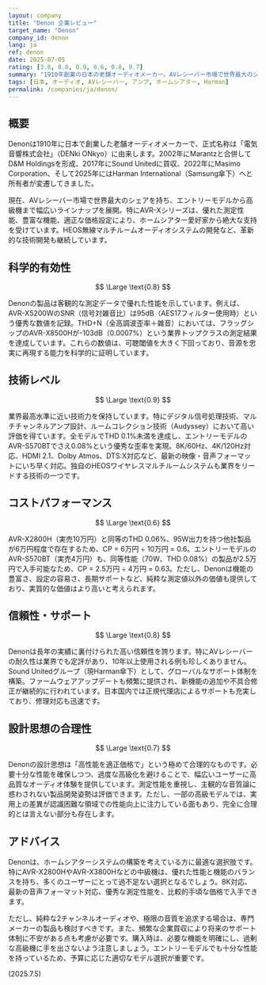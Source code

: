 ```yaml
---
layout: company
title: "Denon 企業レビュー"
target_name: "Denon"
company_id: denon
lang: ja
ref: denon
date: 2025-07-05
rating: [3.8, 0.8, 0.9, 0.6, 0.8, 0.7]
summary: "1910年創業の日本の老舗オーディオメーカー。AVレシーバー市場で世界最大のシェアを誇り、優れた測定性能と豊富な機能を適正価格で提供。2022年にMasimoに買収後、2025年にHarman（Samsung傘下）へ売却されるなど、所有者は変遷しているものの、製品の品質と革新性は維持。特にTHD 0.05-0.08%という優秀な歪率特性を、エントリーモデルでも実現している点は高く評価できます。"
tags: [日本, オーディオ, AVレシーバー, アンプ, ホームシアター, Harman]
permalink: /companies/ja/denon/
---
```


## 概要

Denonは1910年に日本で創業した老舗オーディオメーカーで、正式名称は「電気音響株式会社」（DENki ONkyo）に由来します。2002年にMarantzと合併してD&M Holdingsを形成、2017年にSound Unitedに買収、2022年にMasimo Corporation、そして2025年にはHarman International（Samsung傘下）へと所有者が変遷してきました。

現在、AVレシーバー市場で世界最大のシェアを持ち、エントリーモデルから高級機まで幅広いラインナップを展開。特にAVR-Xシリーズは、優れた測定性能、豊富な機能、適正な価格設定により、ホームシアター愛好家から絶大な支持を受けています。HEOS無線マルチルームオーディオシステムの開発など、革新的な技術開発も継続しています。

## 科学的有効性

$$ \Large \text{0.8} $$

Denonの製品は客観的な測定データで優れた性能を示しています。例えば、AVR-X5200WのSNR（信号対雑音比）は95dB（AES17フィルター使用時）という優秀な数値を記録。THD+N（全高調波歪率＋雑音）においては、フラッグシップのAVR-X8500Hが-103dB（0.0007%）という業界トップクラスの測定結果を達成しています。これらの数値は、可聴閾値を大きく下回っており、音源を忠実に再現する能力を科学的に証明しています。

## 技術レベル

$$ \Large \text{0.9} $$

業界最高水準に近い技術力を保持しています。特にデジタル信号処理技術、マルチチャンネルアンプ設計、ルームコレクション技術（Audyssey）において高い評価を得ています。全モデルでTHD 0.1%未満を達成し、エントリーモデルのAVR-S570BTでさえ0.08%という優秀な歪率を実現。8K/60Hz、4K/120Hz対応、HDMI 2.1、Dolby Atmos、DTS:X対応など、最新の映像・音声フォーマットにいち早く対応。独自のHEOSワイヤレスマルチルームシステムも業界をリードする技術の一つです。

## コストパフォーマンス

$$ \Large \text{0.6} $$

AVR-X2800H（実売10万円）と同等のTHD 0.06%、95W出力を持つ他社製品が6万円程度で存在するため、CP = 6万円 ÷ 10万円 = 0.6。エントリーモデルのAVR-S570BT（実売4万円）も、同等性能（70W、THD 0.08%）の製品が2.5万円で入手可能なため、CP = 2.5万円 ÷ 4万円 = 0.63。ただし、Denonは機能の豊富さ、設定の容易さ、長期サポートなど、純粋な測定値以外の価値も提供しており、実質的な価値はより高いと考えられます。

## 信頼性・サポート

$$ \Large \text{0.8} $$

Denonは長年の実績に裏付けられた高い信頼性を誇ります。特にAVレシーバーの耐久性は業界でも定評があり、10年以上使用される例も珍しくありません。Sound Unitedグループ（現Harman傘下）として、グローバルなサポート体制を構築。ファームウェアアップデートも頻繁に提供され、新機能の追加や不具合修正が継続的に行われています。日本国内では正規代理店によるサポートも充実しており、修理対応も迅速です。

## 設計思想の合理性

$$ \Large \text{0.7} $$

Denonの設計思想は「高性能を適正価格で」という極めて合理的なものです。必要十分な性能を確保しつつ、過度な高級化を避けることで、幅広いユーザーに高品質なオーディオ体験を提供しています。測定性能を重視し、主観的な音質論に惑わされない製品開発姿勢は評価できます。ただし、一部の高級モデルでは、実用上の差異が認識困難な領域での性能向上に注力している面もあり、完全に合理的とは言えない部分も存在します。

## アドバイス

Denonは、ホームシアターシステムの構築を考えている方に最適な選択肢です。特にAVR-X2800HやAVR-X3800Hなどの中級機は、優れた性能と機能のバランスを持ち、多くのユーザーにとって過不足ない選択となるでしょう。8K対応、最新の音声フォーマット対応、優秀な測定性能を、比較的手頃な価格で入手できます。

ただし、純粋な2チャンネルオーディオや、極限の音質を追求する場合は、専門メーカーの製品も検討すべきです。また、頻繁な企業買収により将来のサポート体制に不安がある点も考慮が必要です。購入時は、必要な機能を明確にし、過剰な高級機に手を出さないよう注意しましょう。エントリーモデルでも十分な性能を持っているため、予算に応じた適切なモデル選択が重要です。

(2025.7.5)
